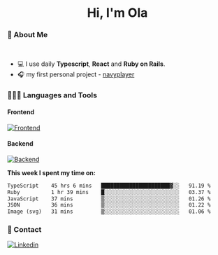 <h1 align="center">Hi, I'm Ola</h1>

### 💅 About Me

<br/>

- 💻 I use daily **Typescript**, **React** and **Ruby on Rails**.
- 🎧 my first personal project - [navyplayer](https://navyplayer.netlify.app/)

### 👩🏻‍💻 Languages and Tools

#### Frontend

[![Frontend](https://skillicons.dev/icons?i=react,nextjs,ts,js,html,css,scss,tailwind)](https://skillicons.dev)

#### Backend
[![Backend](https://skillicons.dev/icons?i=nodejs,express,nestjs,rails,graphql)](https://skillicons.dev)

**This week I spent my time on:**

<!--START_SECTION:waka-->

```txt
TypeScript    45 hrs 6 mins   ██████████████████████▓░░   91.19 %
Ruby          1 hr 39 mins    █░░░░░░░░░░░░░░░░░░░░░░░░   03.37 %
JavaScript    37 mins         ▒░░░░░░░░░░░░░░░░░░░░░░░░   01.26 %
JSON          36 mins         ▒░░░░░░░░░░░░░░░░░░░░░░░░   01.22 %
Image (svg)   31 mins         ▒░░░░░░░░░░░░░░░░░░░░░░░░   01.06 %
```

<!--END_SECTION:waka-->

### 📨 Contact
  
[![Linkedin](https://skillicons.dev/icons?i=linkedin)](https://linkedin.com/in/aleksandra-kamińska)

